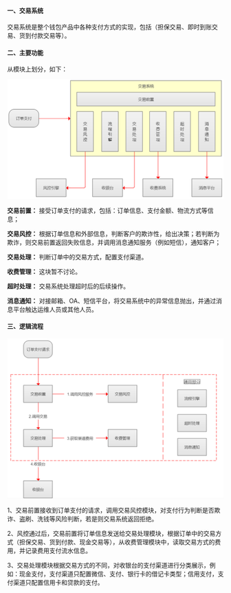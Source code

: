 #### 一、交易系统
交易系统是整个钱包产品中各种支付方式的实现，包括（担保交易、即时到账交易、货到付款交易等）。

#### 二、主要功能
从模块上划分，如下：

![avatar](../../images/交易系统功能.png ':size=700')

**交易前置：** 接受订单支付的请求，包括：订单信息、支付金额、物流方式等信息；

**交易风控：** 根据订单信息和外部信息，判断客户的欺诈性，给出决策；若判断为欺诈，则交易前置返回失败信息，并调用消息通知服务（例如短信），通知客户；

**交易处理：** 判断订单中的交易方式，配置支付渠道。

**收费管理：** 这块暂不讨论。

**超时处理：** 交易系统处理超时后的后续操作。

**消息通知：** 对接邮箱、OA、短信平台，将交易系统中的异常信息抛出，并通过消息平台触达运维人员或其他人员。

#### 三、逻辑流程

![avatar](../../images/交易系统流程.png ':size=700')

1、交易前置接收到订单支付的请求，调用交易风控模块，对支付行为判断是否欺诈、盗刷、洗钱等风险判断，若是则交易系统返回拒绝。

2、风控通过后，交易前置将订单信息发送给交易处理模块，根据订单中的交易方式（担保交易、货到付款、现金交易等），从收费管理模块中，读取交易方式的费用，并记录费用支付流水信息。

3、交易处理模块根据交易方式的不同，对收银台的支付渠道进行分类展示，例如：现金支付，支付渠道只配置微信、支付、银行卡的借记卡类型；信用支付，支付渠道只配置信用卡和贷款的支付。